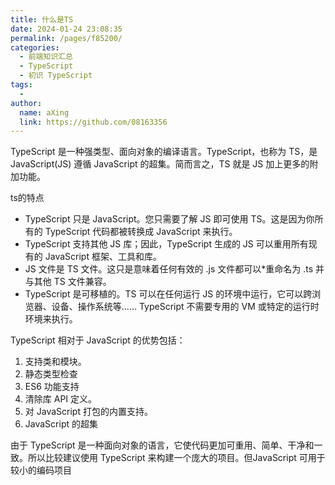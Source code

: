 ```yaml
---
title: 什么是TS
date: 2024-01-24 23:08:35
permalink: /pages/f85200/
categories:
  - 前端知识汇总
  - TypeScript
  - 初识 TypeScript
tags:
  - 
author: 
  name: aXing
  link: https://github.com/08163356
---
```





TypeScript 是一种强类型、面向对象的编译语言。TypeScript，也称为 TS，是 JavaScript(JS) 遵循 JavaScript 的超集。简而言之，TS 就是 JS 加上更多的附加功能。



ts的特点

- TypeScript 只是 JavaScript。您只需要了解 JS 即可使用 TS。这是因为你所有的 TypeScript 代码都被转换成 JavaScript 来执行。
- TypeScript 支持其他 JS 库；因此，TypeScript 生成的 JS 可以重用所有现有的 JavaScript 框架、工具和库。
- JS 文件是 TS 文件。这只是意味着任何有效的 .js 文件都可以*重命名为 .ts 并与其他 TS 文件兼容。
- TypeScript 是可移植的。TS 可以在任何运行 JS 的环境中运行，它可以跨浏览器、设备、操作系统等...... TypeScript 不需要专用的 VM 或特定的运行时环境来执行。

<!-- more -->
TypeScript 相对于 JavaScript 的优势包括：

1. 支持类和模块。
2. 静态类型检查
3. ES6 功能支持
4. 清除库 API 定义。
5. 对 JavaScript 打包的内置支持。
6. JavaScript 的超集



由于 TypeScript 是一种面向对象的语言，它使代码更加可重用、简单、干净和一致。所以比较建议使用 TypeScript 来构建一个庞大的项目。但JavaScript 可用于较小的编码项目